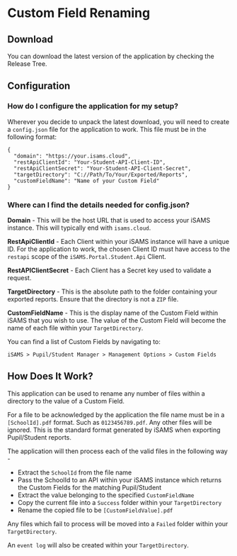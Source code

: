 ﻿
# Custom Field Renaming

## Download

You can download the latest version of the application by checking the Release Tree.

## Configuration

### How do I configure the application for my setup?

Wherever you decide to unpack the latest download, you will need to create a `config.json` file for the application to work. This file must be in the following format:

    {
      "domain": "https://your.isams.cloud",
      "restApiClientId": "Your-Student-API-Client-ID",
      "restApiClientSecret": "Your-Student-API-Client-Secret",
      "targetDirectory": "C://Path/To/Your/Exported/Reports",
      "customFieldName": "Name of your Custom Field"
    }

### Where can I find the details needed for config.json?

**Domain** - This will be the host URL that is used to access your iSAMS instance. This will typically end with `isams.cloud`.

**RestApiClientId** - Each Client within your iSAMS instance will have a unique ID. For the application to work, the chosen Client ID must have access to the `restapi` scope of the `iSAMS.Portal.Student.Api` Client.

**RestAPIClientSecret** - Each Client has a Secret key used to validate a request.

**TargetDirectory** - This is the absolute path to the folder containing your exported reports. Ensure that the directory is not a `ZIP` file.

**CustomFieldName** - This is the display name of the Custom Field within iSAMS that you wish to use. The value of the Custom Field will become the name of each file within your `TargetDirectory`.

You can find a list of Custom Fields by navigating to:

    iSAMS > Pupil/Student Manager > Management Options > Custom Fields

## How Does It Work?

This application can be used to rename any number of files within a directory to the value of a Custom Field.

For a file to be acknowledged by the application the file name must be in a `[SchoolId].pdf` format. Such as `0123456789.pdf`. Any other files will be ignored.
This is the standard format generated by iSAMS when exporting Pupil/Student reports.

The application will then process each of the valid files in the following way -

-   Extract the `SchoolId` from the file name
-   Pass the SchoolId to an API within your iSAMS instance which returns the Custom Fields for the matching Pupil/Student
-   Extract the value belonging to the specified `CustomFieldName`
-   Copy the current file into a `Success` folder within your `TargetDirectory`
-   Rename the copied file to be `[CustomFieldValue].pdf`

Any files which fail to process will be moved into a `Failed` folder within your `TargetDirectory`.

An `event log` will also be created within your `TargetDirectory`.